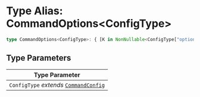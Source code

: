 # Type Alias: CommandOptions\<ConfigType\>

```ts
type CommandOptions<ConfigType>: { [K in NonNullable<ConfigType["options"]>[number] as K["name"]]: K extends Object ? TypeName extends keyof CommandOptionTypes ? CommandOptionTypes[TypeName] : string : K extends Object ? TypeName extends keyof CommandOptionTypes ? CommandOptionTypes[TypeName] | undefined : string | undefined : K extends Object ? string : string | undefined };
```

## Type Parameters

| Type Parameter |
| ------ |
| `ConfigType` *extends* [`CommandConfig`](Interface.CommandConfig.md) |

